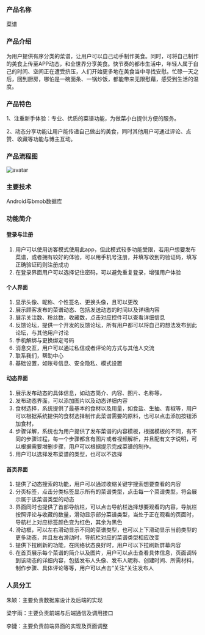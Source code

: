 ### 产品名称

菜谱

### 产品介绍

为用户提供有序分类的菜谱，让用户可以自己动手制作美食。同时，可将自己制作的美食上传至APP动态，和全世界分享美食。快节奏的都市生活中，年轻人属于自己的时间、空间正在遭受挤压，人们开始更多地在美食当中寻找安慰。忙碌一天之后，回到厨房，哪怕是一碗面条、一锅炒饭，都能带来无限慰藉，感受到生活的温度。

### 产品特色

1、注重新手体验：专业、优质的菜谱功能，为做菜小白提供方便的服务。

2、动态分享功能让用户能传递自己做出的美食，同时其他用户可通过评论、点赞、收藏等功能与博主互动。

### 产品流程图

![avatar](https://sm.ms/image/GVnJ8f3OmkzdKtg)

### 主要技术

Android与bmob数据库

### 功能简介

#### 登录与注册

1. 用户可以使用访客模式使用此app，但此模式较多功能受限，若用户想要发布菜谱，或者拥有较好的体验，可以用手机号注册，并填写收到的验证码，填写正确验证码则注册成功
2. 在登录界面用户可以选择记住密码，可以避免重复登录，增强用户体验

#### 个人界面

1. 显示头像、昵称、个性签名、更换头像，且可以更改
2. 展示顾客发布的菜谱动态、包括发送动态的时间以及详细内容
3. 展示关注数、粉丝数，收藏数，点击对应控件可以查看详细信息
4. 反馈论坛，提供一个开发的反馈论坛，所有用户都可以将自己的想法发布到此论坛，与其他用户讨论
5. 手机解绑与更换绑定号码
6. 消息交互，用户可以通过私信或者评论的方式与其他人交流
7. 联系我们，帮助中心
8. 基础设置，如账号信息、安全隐私、模式设置

#### 动态界面

1. 展示发布动态的具体信息，如动态简介、内容、图片、名称等，
2. 发布动态界面，可以添加图片以及动态详细内容
3. 食材选择，系统提供了最基本的食材以及用量，如食盐、生抽、青椒等，用户可以根据系统提供的食材选择制作此菜谱需要的原料，也可以点击添加按钮添加食材，
4. 步骤详解，系统也为用户提供了发布菜谱的内容模板，根据模板的不同，有不同的步骤过程，每一个步骤都含有图片或者视频解析，并且配有文字说明，可以根据需要增删步骤，用户可以根据提示完成菜谱的制作。
5. 用户可以选择发布菜谱的类型，也可以不选择

#### 首页界面

1. 提供了动态搜索的功能，用户可以通过收缩关键字搜索想要查看的内容
2. 分页标签，点击分类标签显示所有的菜谱类型，点击每一个菜谱类型，将会展示属于该菜谱类型的动态
3. 界面同时也提供了首部导航栏，可以点击导航栏选择想要观看的内容，导航栏按照评论与收藏的数量，滑动显示部分菜谱类型，当处于正在观看的页面时，导航栏上对应标签颜色变为红色，其余为黑色
4. 滑动框，可以左右滑动显示不同的菜谱类型，也可以上下滑动显示当前类型的更多动态，并且左右滑动时，导航栏对应的菜谱类型相应改变
5. 提供下拉刷新的功能，在网络状态良好时，用户可以下拉刷新屏幕内容
6. 在首页展示每个菜谱的简介以及图片，用户可以点击查看具体信息，页面调转到该动态的详细内容，包括发布人头像、发布人昵称、创建时间、所需材料，制作步骤、具体评论等等，用户可以点击“关注”关注发布人

### 人员分工

朱颖：主要负责数据库设计及后端的实现

梁宇雨：主要负责前端与后端通信及调用接口

李婕：主要负责前端界面的实现及页面调整